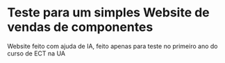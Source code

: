 # Teste para um simples Website de vendas de componentes

Website feito com ajuda de IA, feito apenas para teste no primeiro ano do curso de ECT na UA
